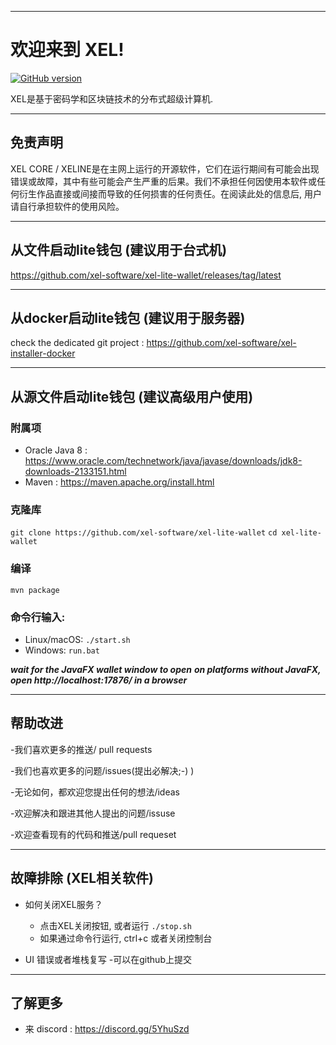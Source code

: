 ----
# 欢迎来到 XEL!

[![GitHub version](https://badge.fury.io/gh/xel-software%2Fxel-computation-wallet.svg)](https://badge.fury.io/gh/xel-software%2Fxel-computation-wallet)

XEL是基于密码学和区块链技术的分布式超级计算机.

----
## 免责声明

XEL CORE / XELINE是在主网上运行的开源软件，它们在运行期间有可能会出现错误或故障，其中有些可能会产生严重的后果。我们不承担任何因使用本软件或任何衍生作品直接或间接而导致的任何损害的任何责任。在阅读此处的信息后, 用户请自行承担软件的使用风险。

----
## 从文件启动lite钱包 (建议用于台式机)

https://github.com/xel-software/xel-lite-wallet/releases/tag/latest

----
## 从docker启动lite钱包 (建议用于服务器)

check the dedicated git project : https://github.com/xel-software/xel-installer-docker

----
## 从源文件启动lite钱包 (建议高级用户使用)

### 附属项
  - Oracle Java 8 : https://www.oracle.com/technetwork/java/javase/downloads/jdk8-downloads-2133151.html
  - Maven : https://maven.apache.org/install.html

### 克隆库

`git clone https://github.com/xel-software/xel-lite-wallet`
`cd xel-lite-wallet`

### 编译

`mvn package`

### 命令行输入:
  - Linux/macOS: `./start.sh`
  - Windows: `run.bat`

***wait for the JavaFX wallet window to open***
***on platforms without JavaFX, open http://localhost:17876/ in a browser***



----
## 帮助改进

-我们喜欢更多的推送/ pull requests

-我们也喜欢更多的问题/issues(提出必解决;-) )

-无论如何，都欢迎您提出任何的想法/ideas

-欢迎解决和跟进其他人提出的问题/issuse

-欢迎查看现有的代码和推送/pull requeset

----
## 故障排除 (XEL相关软件)

  - 如何关闭XEL服务？
    - 点击XEL关闭按钮, 或者运行 `./stop.sh`
    - 如果通过命令行运行, ctrl+c 或者关闭控制台

  - UI 错误或者堆栈复写 
    -可以在github上提交

----
## 了解更多

  - 来 discord : https://discord.gg/5YhuSzd
